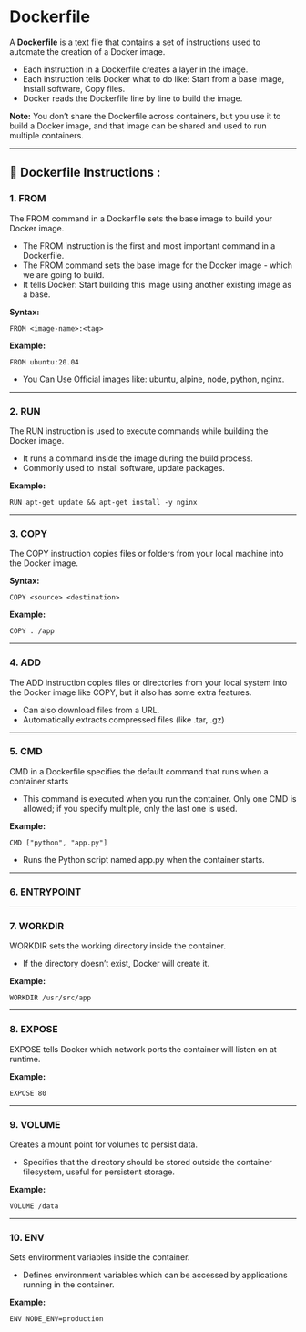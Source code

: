 # Dockerfile

A **Dockerfile** is a text file that contains a set of instructions used to automate the creation of a Docker image.

* Each instruction in a Dockerfile creates a layer in the image.
* Each instruction tells Docker what to do like: Start from a base image, Install software, Copy files.
* Docker reads the Dockerfile line by line to build the image.

**Note:** You don’t share the Dockerfile across containers, but you use it to build a Docker image, and that image can be shared and used to run multiple containers.

---

## 📜 Dockerfile Instructions :

### 1. FROM

The FROM command in a Dockerfile sets the base image to build your Docker image.

* The FROM instruction is the first and most important command in a Dockerfile.
* The FROM command sets the base image for the Docker image - which we are going to build.
* It tells Docker: Start building this image using another existing image as a base.

**Syntax:**

```
FROM <image-name>:<tag>
```

**Example:**

```
FROM ubuntu:20.04
```

* You Can Use Official images like: ubuntu, alpine, node, python, nginx.

---

### 2. RUN

The RUN instruction is used to execute commands while building the Docker image.

* It runs a command inside the image during the build process.
* Commonly used to install software, update packages.

**Example:**

```
RUN apt-get update && apt-get install -y nginx
```

---

### 3. COPY

The COPY instruction copies files or folders from your local machine into the Docker image.

**Syntax:**

```
COPY <source> <destination>
```

**Example:**

```
COPY . /app
```

---

### 4. ADD

The ADD instruction copies files or directories from your local system into the Docker image like COPY, but it also has some extra features.

* Can also download files from a URL.
* Automatically extracts compressed files (like .tar, .gz)

---

### 5. CMD

CMD in a Dockerfile specifies the default command that runs when a container starts

* This command is executed when you run the container. Only one CMD is allowed; if you specify multiple, only the last one is used.

**Example:**

```
CMD ["python", "app.py"]
```

* Runs the Python script named app.py when the container starts.

---

### 6. ENTRYPOINT

---

### 7. WORKDIR

WORKDIR sets the working directory inside the container.

* If the directory doesn’t exist, Docker will create it.

**Example:**

```
WORKDIR /usr/src/app
```

---

### 8. EXPOSE

EXPOSE tells Docker which network ports the container will listen on at runtime.

**Example:**

```
EXPOSE 80
```

---

### 9. VOLUME

Creates a mount point for volumes to persist data.

* Specifies that the directory should be stored outside the container filesystem, useful for persistent storage.

**Example:**

```
VOLUME /data
```

---

### 10. ENV

Sets environment variables inside the container.

* Defines environment variables which can be accessed by applications running in the container.

**Example:**

```
ENV NODE_ENV=production
```


